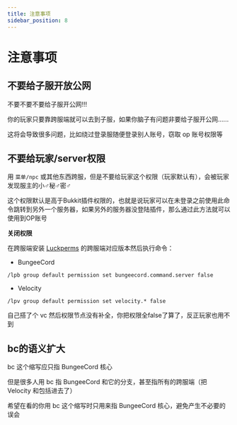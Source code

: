 ```yaml
---
title: 注意事项
sidebar_position: 8
---
```


# 注意事项

## 不要给子服开放公网

不要不要不要给子服开公网!!!

你的玩家只要靠跨服端就可以去到子服，如果你脑子有问题非要给子服开公网......

这将会导致很多问题，比如绕过登录服随便登录别人账号，窃取 op 账号权限等

## 不要给玩家/server权限

用 `菜单/npc` 或其他东西跨服，但是不要给玩家这个权限（玩家默认有），会被玩家发现服主的小♂秘♂密♂

这个权限默认是高于Bukkit插件权限的，也就是说玩家可以在未登录之前使用此命令跳转到另外一个服务器，如果另外的服务器没登陆插件，那么通过此方法就可以使用到OP账号

**关闭权限**

在跨服端安装 [Luckperms](/docs/process/plugin/管理工具/权限管理/概览.md) 的跨服端对应版本然后执行命令：

- BungeeCord

```
/lpb group default permission set bungeecord.command.server false
```

- Velocity

```
/lpv group default permission set velocity.* false
```

自己搭了个 vc 然后权限节点没有补全，你把权限全false了算了，反正玩家也用不到


## bc的语义扩大

bc 这个缩写应只指 BungeeCord 核心

但是很多人用 bc 指 BungeeCord 和它的分支，甚至指所有的跨服端（把 Velocity 和包括进去了）

希望在看的你用 bc 这个缩写时只用来指 BungeeCord 核心，避免产生不必要的误会
